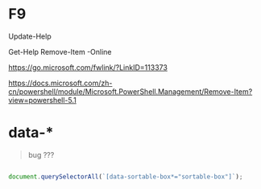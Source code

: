 # F9




Update-Help

Get-Help Remove-Item -Online

https://go.microsoft.com/fwlink/?LinkID=113373

https://docs.microsoft.com/zh-cn/powershell/module/Microsoft.PowerShell.Management/Remove-Item?view=powershell-5.1



# data-*

> bug ???

```js

document.querySelectorAll(`[data-sortable-box*="sortable-box"]`);


```





